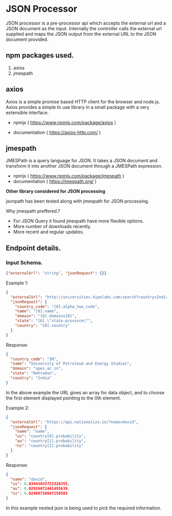 # JSON Processor

JSON processor is a pre-processor api which accepts the external url and a JSON document as the input. Internally the controller calls the external url supplied and maps the JSON output from the external URL to the JSON document provided.

## npm packages used.

1. axios
2. jmespath

## axios

Axios is a simple promise based HTTP client for the browser and node.js. Axios provides a simple to use library in a small package with a very extensible interface.

- npmjs ( https://www.npmjs.com/package/axios )

- documentation ( https://axios-http.com/ )

## jmespath

JMESPath is a query language for JSON. It takes a JSON document and transform it into another JSON document through a JMESPath expression.

- npmjs ( https://www.npmjs.com/package/jmespath )
- documentation ( https://jmespath.org/ )

**Other library considered for JSON processing**

jsonpath has been tested along with jmespath for JSON processing.

Why jmespath preffered.?

- For JSON Query it found jmespath have more flexible options.
- More number of downloads recently.
- More recent and regular updates.

## Endpoint details.

### Input Schema.

```json
{"externalUrl": "string", "jsonRequest": {}}
```

Example 1:

```json
{
  "externalUrl": "http://universities.hipolabs.com/search?country=India",
  "jsonRequest": {
    "country_code": "[0].alpha_two_code",
    "name": "[0].name",
    "domain": "[0].domains[0]",
    "state": "[0].\"state-province\"",
    "country": "[0].country"
  }
}
```

Response:

```json
{
  "country_code": "IN",
  "name": "University of Petroleum and Energy Studies",
  "domain": "upes.ac.in",
  "state": "Dehradun",
  "country": "India"
}
```

In the above example the URL gives an array for data object, and to choose the first element displayed pointing to the 0th element.

Example 2:

```json
{
  "externalUrl": "https://api.nationalize.io/?name=david",
  "jsonRequest": {
    "name": "name",
    "us": "country[0].probability",
    "au": "country[1].probability",
    "nz": "country[2].probability"
  }
}
```

Response:

```json
{
  "name": "david",
  "us": 0.03443833723326355,
  "au": 0.02926072441495639,
  "nz": 0.02468736647258503
}
```

In this example nested json is being used to pick the required information.
